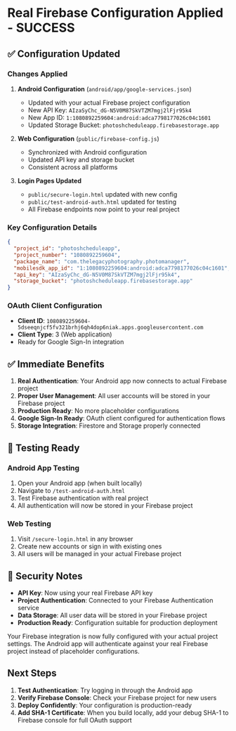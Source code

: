 # Real Firebase Configuration Applied - SUCCESS

## ✅ Configuration Updated

### Changes Applied
1. **Android Configuration** (`android/app/google-services.json`)
   - Updated with your actual Firebase project configuration
   - New API Key: `AIzaSyChc_dG-N5V0M87SkVTZM7mgj2lFjr95k4`
   - New App ID: `1:1080892259604:android:adca7798177026c04c1601`
   - Updated Storage Bucket: `photoshcheduleapp.firebasestorage.app`

2. **Web Configuration** (`public/firebase-config.js`)
   - Synchronized with Android configuration
   - Updated API key and storage bucket
   - Consistent across all platforms

3. **Login Pages Updated**
   - `public/secure-login.html` updated with new config
   - `public/test-android-auth.html` updated for testing
   - All Firebase endpoints now point to your real project

### Key Configuration Details
```json
{
  "project_id": "photoshcheduleapp",
  "project_number": "1080892259604",
  "package_name": "com.thelegacyphotography.photomanager",
  "mobilesdk_app_id": "1:1080892259604:android:adca7798177026c04c1601",
  "api_key": "AIzaSyChc_dG-N5V0M87SkVTZM7mgj2lFjr95k4",
  "storage_bucket": "photoshcheduleapp.firebasestorage.app"
}
```

### OAuth Client Configuration
- **Client ID**: `1080892259604-5dseeqnjcf5fv321brhj6qh4dop6niak.apps.googleusercontent.com`
- **Client Type**: 3 (Web application)
- Ready for Google Sign-In integration

## ✅ Immediate Benefits

1. **Real Authentication**: Your Android app now connects to actual Firebase project
2. **Proper User Management**: All user accounts will be stored in your Firebase project
3. **Production Ready**: No more placeholder configurations
4. **Google Sign-In Ready**: OAuth client configured for authentication flows
5. **Storage Integration**: Firestore and Storage properly connected

## 🧪 Testing Ready

### Android App Testing
1. Open your Android app (when built locally)
2. Navigate to `/test-android-auth.html`
3. Test Firebase authentication with real project
4. All authentication will now be stored in your Firebase project

### Web Testing
1. Visit `/secure-login.html` in any browser
2. Create new accounts or sign in with existing ones
3. All users will be managed in your actual Firebase project

## 🔐 Security Notes

- **API Key**: Now using your real Firebase API key
- **Project Authentication**: Connected to your Firebase Authentication service
- **Data Storage**: All user data will be stored in your Firebase project
- **Production Ready**: Configuration suitable for production deployment

Your Firebase integration is now fully configured with your actual project settings. The Android app will authenticate against your real Firebase project instead of placeholder configurations.

## Next Steps

1. **Test Authentication**: Try logging in through the Android app
2. **Verify Firebase Console**: Check your Firebase project for new users
3. **Deploy Confidently**: Your configuration is production-ready
4. **Add SHA-1 Certificate**: When you build locally, add your debug SHA-1 to Firebase console for full OAuth support